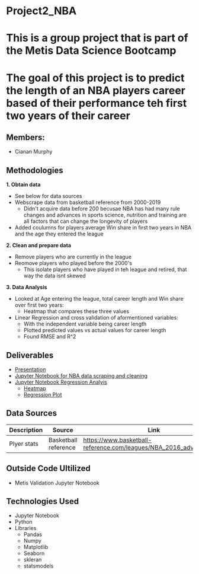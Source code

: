 # Project2_NBA
# This is a group project that is part of the Metis Data Science Bootcamp
# The goal of this project is to predict the length of an NBA players career based of their performance teh first two years of their career
## Members:
+ Cianan Murphy

## Methodologies
**1. Obtain data**
- See below for data sources
- Webscrape data from basketball reference from 2000-2019
  - Didn't acquire data before 200 becusae NBA has had many rule changes and advances in sports science, nutrition and training are all factors that can change the longevity of players
- Added coulumns for players average Win share in first two years in NBA and the age they entered the league

**2. Clean and prepare data**
- Remove players who are currently in the league 
- Reomove players who played before the 2000's
  - This isolate players who have played in teh league and retired, that way the data isnt skewed
    
    
**3. Data Analysis**
- Looked at Age entering the league, total career length and Win share over first two years:
  - Heatmap that compares these three values
- Linear Regression and cross validation of aformentioned variables:
  - With the independent variable being career length
  - Plotted predicted values vs actual values for career length
  - Found RMSE and R^2 
  


## Deliverables
- [Presentation](NBA_per.pdf)
- [Jupyter Notebook for NBA data scraping and cleaning](Data_scraping.ipynb)
- [Jupyter Notebook Regression Analyis](Regression_Analysis.ipynb)
  - [Heatmap](Heatmap.png)
  - [Regression Plot](Pred_vs_act)


## Data Sources

|Description|Source|Link|
|------------|------|-----|
|Plyer stats | Basketball reference | https://www.basketball-reference.com/leagues/NBA_2016_advanced.html |

## Outside Code Ultilized 
  - Metis Validation Jupyter Notebook 

## Technologies Used
* Jupyter Notebook
* Python
* Libraries
  * Pandas
  * Numpy
  * Matplotlib
  * Seaborn
  * skleran
  * statsmodels
